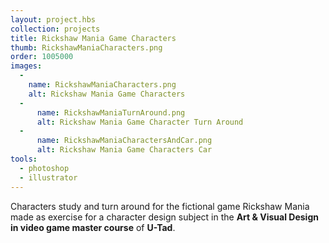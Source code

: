 ```yaml
---
layout: project.hbs
collection: projects
title: Rickshaw Mania Game Characters
thumb: RickshawManiaCharacters.png
order: 1005000
images:
  -
    name: RickshawManiaCharacters.png
    alt: Rickshaw Mania Game Characters
  -
      name: RickshawManiaTurnAround.png
      alt: Rickshaw Mania Game Character Turn Around
  -
      name: RickshawManiaCharactersAndCar.png
      alt: Rickshaw Mania Game Characters Car
tools:
  - photoshop
  - illustrator
---
```


Characters study and turn around for the fictional game Rickshaw Mania made as exercise for a character design subject in the **Art & Visual Design in video
game master course** of **U-Tad**.
